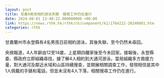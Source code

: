 ```yaml
---
layout: post
title: 甘肅4男孩相約游泳失聯　搜尋工作仍在進行
date: 2024-08-01 13:40:22.000000000 +08:00
link: https://news.rthk.hk/rthk/ch/component/k2/1764222-20240801.htm
categories: rthk
---
```


甘肅蘭州市永登縣有4名男孩日前相約游泳，其後失聯，至今仍然未尋回。

央視報道，4人年齡由12至14歲，上星期四離家後至今未回家。接報後，永登縣委、縣政府立即組織尋找，據了解4人相約到大通河游泳。當局組織多方救援力量，對大通河及鄰近水域和山區持續搜查，並開展相關調查工作，發現相信是其中1人佩戴的手錶和電話，但並未沒有4人下落，相關搜尋工作仍在進行。

